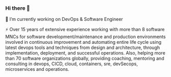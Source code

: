 ### Hi there 👋

🔭 I’m currently working on DevOps & Software Engineer

⚡ Over 15 years of extensive experience working with more than 8 software MNCs for software development/maintenance and production environments involved in continuous improvement and automating entire life cycle using latest devops tools and techniques from design and architecture, through implementation, deployment, and successful operations. Also, helping more than 70 software organizations globally, providing coaching, mentoring and consulting in devops, CICD, cloud, containers, sre, devSecops, microservices and operations.

<!--
**E-Emad/E-Emad** is a ✨ _special_ ✨ repository because its `README.md` (this file) appears on your GitHub profile.

Here are some ideas to get you started:

- 🔭 I’m currently working on DevOps & Software Engineer
- 🌱 I’m currently learning ...
- 👯 I’m looking to collaborate on ...
- 🤔 I’m looking for help with ...
- 💬 Ask me about ...
- 📫 How to reach me: ...
- 😄 Pronouns: ...
- ⚡ Fun fact: ...
-->
